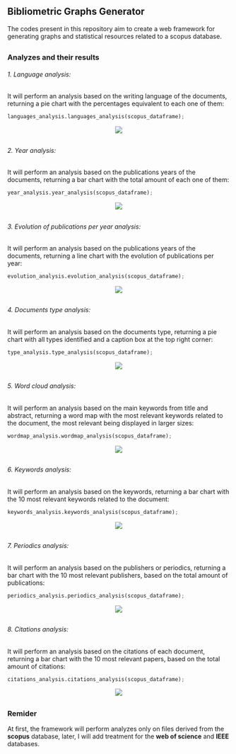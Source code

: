## Bibliometric Graphs Generator

The codes present in this repository aim to create a web framework for generating graphs and statistical resources related to a scopus database.

##

### Analyzes and their results

###### 1. Language analysis:
It will perform an analysis based on the writing language of the documents, returning a pie chart with the percentages equivalent to each one of them:

```python
languages_analysis.languages_analysis(scopus_dataframe);
```

<p align="center">
    <img src="https://github.com/lvcasribeiro/bibliometric-study/assets/96185134/8c0bf6d6-4d38-40bf-bd49-4035628d5d05">
</p>

##

###### 2. Year analysis:
It will perform an analysis based on the publications years of the documents, returning a bar chart with the total amount of each one of them:

```python
year_analysis.year_analysis(scopus_dataframe);
```

<p align="center">
    <img src="https://github.com/lvcasribeiro/bibliometric-study/assets/96185134/12329fd3-dbc5-43cf-8158-cbdd5e6dcf96">
</p>

##

###### 3. Evolution of publications per year analysis:
It will perform an analysis based on the publications years of the documents, returning a line chart with the evolution of publications per year:

```python
evolution_analysis.evolution_analysis(scopus_dataframe);
```

<p align="center">
    <img src="https://github.com/lvcasribeiro/bibliometric-study/assets/96185134/5f411e09-b72b-4bd2-8d4b-87a3c1fe91a5">
</p>

##

###### 4. Documents type analysis:
It will perform an analysis based on the documents type, returning a pie chart with all types identified and a caption box at the top right corner:

```python
type_analysis.type_analysis(scopus_dataframe);
```

<p align="center">
    <img src="https://github.com/lvcasribeiro/bibliometric-study/assets/96185134/b870cf14-0743-4a65-b656-f16831bcf9af">
</p>

##

###### 5. Word cloud analysis:
It will perform an analysis based on the main keywords from title and abstract, returning a word map with the most relevant keywords related to the document, the most relevant being displayed in larger sizes:

```python
wordmap_analysis.wordmap_analysis(scopus_dataframe);
```

<p align="center">
    <img src="https://github.com/lvcasribeiro/bibliometric-study/assets/96185134/65f0b6c4-e52d-4f46-8269-76aeb93cc411">
</p>

##

###### 6. Keywords analysis:
It will perform an analysis based on the keywords, returning a bar chart with the 10 most relevant keywords related to the document:

```python
keywords_analysis.keywords_analysis(scopus_dataframe);
```

<p align="center">
    <img src="https://github.com/lvcasribeiro/bibliometric-study/assets/96185134/9f687edc-659d-499c-9fbe-ad5f3a8d66b4">
</p>

##

###### 7. Periodics analysis:
It will perform an analysis based on the publishers or periodics, returning a bar chart with the 10 most relevant publishers, based on the total amount of publications:

```python
periodics_analysis.periodics_analysis(scopus_dataframe);
```

<p align="center">
    <img src="https://github.com/lvcasribeiro/bibliometric-study/assets/96185134/058e01b0-1b5a-4ad7-9e1d-0acffa6cad8e">
</p>

##

###### 8. Citations analysis:
It will perform an analysis based on the citations of each document, returning a bar chart with the 10 most relevant papers, based on the total amount of citations:

```python
citations_analysis.citations_analysis(scopus_dataframe);
```

<p align="center">
    <img src="https://github.com/lvcasribeiro/bibliometric-study/assets/96185134/00338528-5db4-425c-be37-55c9365e1e5a">
</p>

##

### Remider

At first, the framework will perform analyzes only on files derived from the **scopus** database, later, I will add treatment for the **web of science** and **IEEE** databases.